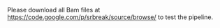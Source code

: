 Please download all Bam files at https://code.google.com/p/srbreak/source/browse/ 
to test the pipeline.
